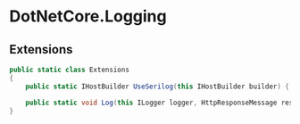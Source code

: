 # DotNetCore.Logging

## Extensions

```cs
public static class Extensions
{
    public static IHostBuilder UseSerilog(this IHostBuilder builder) { }

    public static void Log(this ILogger logger, HttpResponseMessage response) { }
}
```
